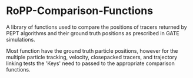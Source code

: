 # RoPP-Comparison-Functions
A library of functions used to compare the positions of tracers returned by PEPT algorithms and their ground truth positions as prescribed in GATE simulations.

Most function have the ground truth particle positions, however for the multiple particle tracking, velocity, closepacked tracers, and trajectory linking tests the 'Keys' need to passed to the appropriate comparison functions.



